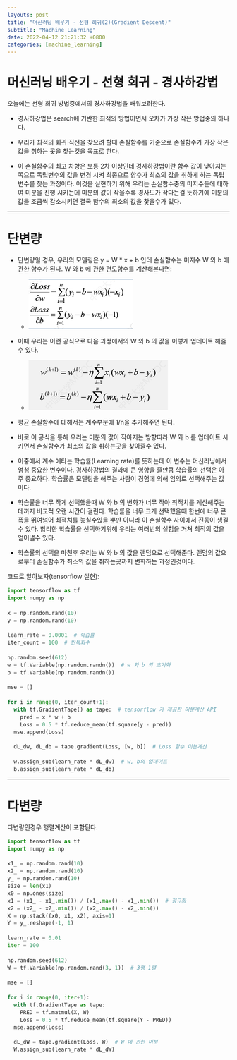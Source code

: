 ```yaml
---
layouts: post
title: "머신러닝 배우기 - 선형 회귀(2)(Gradient Descent)"
subtitle: "Machine Learning"
date: 2022-04-12 21:21:32 +0800
categories: [machine_learning]
---
```


# 머신러닝 배우기 - 선형 회귀 - 경사하강법

오늘에는 선형 회귀 방법중에서의 경사하강법을 배워보려한다.

* 경사하강법은 search에 기반한 최적의 방법이면서 오차가 가장 작은 방법중의 하나다.

* 우리가 최적의 회귀 직선을 찾으려 할때 손실함수를 기준으로 손실함수가 가장 작은 값을 취하는 곳을 찾는것을 목표로 한다.

* 이 손실함수의 최고 차항은 보통 2차 이상인데 경사하강법이란 함수 값이 낮아지는 쪽으로 독립변수의 값을 변경 시켜 최종으로 함수가 최소의 값을 취하게 하는 독립변수를 찾는 과정이다. 이것을 실현하기 위해 우리는 손실함수중의 미지수들에 대하여 미분을 진행 시키는데 미분의 값이 작을수록 경사도가 작다는걸 뜻하기에 미분의 값을 조금씩 감소시키면 결국 함수의 최소의 값을 찾을수가 있다.

***

# 단변량

* 단변량일 경우, 우리의 모델링은 y = W * x + b 인데 손실함수는 미지수 W 와 b 에 관한 함수가 된다. W 와 b 에 관한 편도함수를 계산해본다면:
  
  * ![grad](https://raw.githubusercontent.com/Guangwoen/Guangwoen.GitHub.io/main/pics/041201.png)

* 이때 우리는 이런 공식으로 다음 과정에서의 W 와 b 의 값을 이렇게 업데이트 해줄수 있다.

  * ![upd](https://raw.githubusercontent.com/Guangwoen/Guangwoen.GitHub.io/main/pics/041202.png)

* 평균 손실함수에 대해서는 계수부분에 1/n을 추가해주면 된다.

* 바로 이 공식을 통해 우리는 미분의 값이 작아지는 방향따라 W 와 b 를 업데이트 시키면서 손실함수가 최소의 값을 취하는곳을 찾아줄수 있다.

* 이중에서 계수 에타는 학습률(Learning rate)를 뜻하는데 이 변수는 머신러닝에서 엄청 중요한 변수이다. 경사하강법의 결과에 큰 영향을 줄만큼 학습률의 선택은 아주 중요하다. 학습률은 모델링을 해주는 사람이 경험에 의해 임의로 선택해주는 값이다.

* 학습률을 너무 작게 선택했을때 W 와 b 의 변화가 너무 작아 최적치를 계산해주는데까지 비교적 오랜 시간이 걸린다. 학습률을 너무 크게 선택했을때 한번에 너무 큰 폭을 뛰여넘어 최적치를 놓칠수있을 뿐만 아니라 이 손실함수 사이에서 진동이 생길수 있다. 합리한 학습률을 선택하기위해 우리는 여러번의 실험을 거쳐 최적의 값을 얻어낼수 있다.

* 학습률의 선택을 마친후 우리는 W 와 b 의 값을 랜덤으로 선택해준다. 랜덤의 값으로부터 손실함수가 최소의 값을 취하는곳까지 변화하는 과정인것이다.

코드로 알아보자(tensorflow 실현):

  ```python
  import tensorflow as tf
  import numpy as np

  x = np.random.rand(10)
  y = np.random.rand(10)

  learn_rate = 0.0001  # 학습률
  iter_count = 100  # 반복회수

  np.random.seed(612)
  w = tf.Variable(np.random.randn())  # w 와 b 의 초기화
  b = tf.Variable(np.random.randn())

  mse = []

  for i in range(0, iter_count+1):
    with tf.GradientTape() as tape:  # tensorflow 가 제공한 미분계산 API
      pred = x * w + b
      Loss = 0.5 * tf.reduce_mean(tf.square(y - pred))
    mse.append(Loss)

    dL_dw, dL_db = tape.gradient(Loss, [w, b])  # Loss 함수 미분계산

    w.assign_sub(learn_rate * dL_dw)  # w, b의 업데이트
    b.assign_sub(learn_rate * dL_db)
  ```

***

# 다변량

다변량인경우 행렬계산이 포함된다.

  ```python
  import tensorflow as tf
  import numpy as np

  x1_ = np.random.rand(10)
  x2_ = np.random.rand(10)
  y_ = np.random.rand(10)
  size = len(x1)
  x0 = np.ones(size)
  x1 = (x1_ - x1_.min()) / (x1_.max() - x1_.min())  # 정규화
  x2 = (x2_ - x2_.min()) / (x2_.max() - x2_.min())
  X = np.stack((x0, x1, x2), axis=1)
  Y = y_.reshape(-1, 1)

  learn_rate = 0.01
  iter = 100

  np.random.seed(612)
  W = tf.Variable(np.random.rand(3, 1))  # 3행 1렬

  mse = []

  for i in range(0, iter+1):
    with tf.GradientTape as tape:
      PRED = tf.matmul(X, W)
      Loss = 0.5 * tf.reduce_mean(tf.square(Y - PRED))
    mse.append(Loss)

    dL_dW = tape.gradient(Loss, W)  # W 에 관한 미분
    W.assign_sub(learn_rate * dL_dW)
  ```

